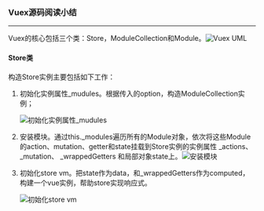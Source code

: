 ### Vuex源码阅读小结

------

Vuex的核心包括三个类：Store，ModuleCollection和Module。![Vuex UML](https://github.com/OrangeTreeDev/notes/Vuex_UML.png)

#### Store类

构造Store实例主要包括如下工作：

1. 初始化实例属性_mudules。根据传入的option，构造ModuleCollection实例；

   ![初始化实例属性_mudules](https://github.com/OrangeTreeDev/notes/registerModule.png)

2. 安装模块。通过this._modules遍历所有的Module对象，依次将这些Module的action、mutation、getter和state挂载到Store实例的实例属性 _actions、 _mutation、 _wrappedGetters 和局部对象state上。![安装模块](https://github.com/OrangeTreeDev/notes/installModule.png)

3. 初始化store vm。把state作为data，和_wrappedGetters作为computed，构建一个vue实例，帮助store实现响应式。

   ![初始化store vm](https://github.com/OrangeTreeDev/notes/resetStoreVM.png)

